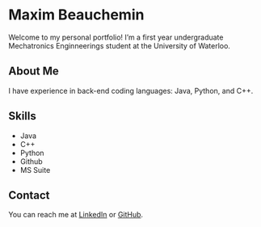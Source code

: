 # Maxim Beauchemin
Welcome to my personal portfolio! I’m a first year undergraduate Mechatronics Enginneerings student at the University of Waterloo.

## About Me
I have experience in back-end coding languages: Java, Python, and C++.

## Skills
- Java
- C++
- Python
- Github
- MS Suite

## Contact
You can reach me at [LinkedIn](https://www.linkedin.com/maximbeauc) or [GitHub](https://github.com/maximbeauc).
